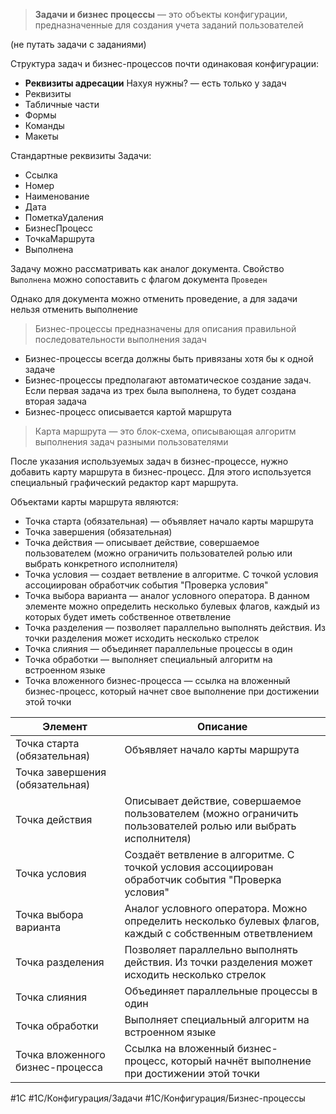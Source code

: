 
> **Задачи и бизнес процессы** — это объекты конфигурации, предназначенные для создания учета заданий пользователей

(не путать задачи с заданиями)

Структура задач и бизнес-процессов почти одинаковая конфигурации:

- **Реквизиты адресации** Нахуя нужны? — есть только у задач
- Реквизиты
- Табличные части
- Формы
- Команды
- Макеты

Стандартные реквизиты Задачи:

- Ссылка
- Номер
- Наименование
- Дата
- ПометкаУдаления
- БизнесПроцесс
- ТочкаМаршрута
- Выполнена

Задачу можно рассматривать как аналог документа. Свойство `Выполнена` можно сопоставить с флагом документа `Проведен`

Однако для документа можно отменить проведение, а для задачи нельзя отменить выполнение

> Бизнес-процессы предназначены для описания правильной последовательности выполнения задач

- Бизнес-процессы всегда должны быть привязаны хотя бы к одной задаче
- Бизнес-процессы предполагают автоматическое создание задач. Если первая задача из трех была выполнена, то будет создана вторая задача
- Бизнес-процесс описывается картой маршрута

> Карта маршрута — это блок-схема, описывающая алгоритм выполнения задач разными пользователями

После указания используемых задач в бизнес-процессе, нужно добавить карту маршрута в бизнес-процесс. Для этого используется специальный графический редактор карт маршрута.

Объектами карты маршрута являются:

- Точка старта (обязательная) — объявляет начало карты маршрута
- Точка завершения (обязательная)
- Точка действия — описывает действие, совершаемое пользователем (можно ограничить пользователей ролью или выбрать конкретного исполнителя)
- Точка условия — создает ветвление в алгоритме. С точкой условия ассоциирован обработчик события "Проверка условия"
- Точка выбора варианта — аналог условного оператора. В данном элементе можно определить несколько булевых флагов, каждый из которых будет иметь собственное ответвление
- Точка разделения — позволяет параллельно выполнять действия. Из точки разделения может исходить несколько стрелок
- Точка слияния — объединяет параллельные процессы в один
- Точка обработки — выполняет специальный алгоритм на встроенном языке
- Точка вложенного бизнес-процесса — ссылка на вложенный бизнес-процесс, который начнет свое выполнение при достижении этой точки

| Элемент                                | Описание                                                                                                   |
|---------------------------------------|------------------------------------------------------------------------------------------------------------|
| Точка старта (обязательная)            | Объявляет начало карты маршрута                                                                             |
| Точка завершения (обязательная)        |                                                                                                            |
| Точка действия                         | Описывает действие, совершаемое пользователем (можно ограничить пользователей ролью или выбрать исполнителя) |
| Точка условия                         | Создаёт ветвление в алгоритме. С точкой условия ассоциирован обработчик события "Проверка условия"          |
| Точка выбора варианта                  | Аналог условного оператора. Можно определить несколько булевых флагов, каждый с собственным ответвлением    |
| Точка разделения                      | Позволяет параллельно выполнять действия. Из точки разделения может исходить несколько стрелок              |
| Точка слияния                        | Объединяет параллельные процессы в один                                                                    |
| Точка обработки                      | Выполняет специальный алгоритм на встроенном языке                                                         |
| Точка вложенного бизнес-процесса      | Ссылка на вложенный бизнес-процесс, который начнёт выполнение при достижении этой точки                      |


#1С #1С/Конфигурация/Задачи #1С/Конфигурация/Бизнес-процессы